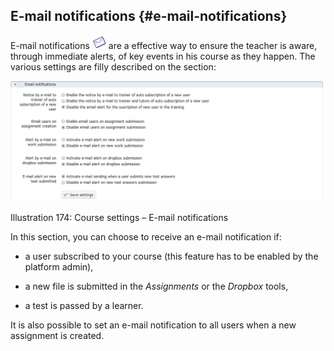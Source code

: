 ## E-mail notifications {#e-mail-notifications}

E-mail notifications ![](../assets/graphics324.png) are a effective way to ensure the teacher is aware, through immediate alerts, of key events in his course as they happen. The various settings are filly described on the section:

![](../assets/images243.png)

Illustration 174: Course settings – E-mail notifications

In this section, you can choose to receive an e-mail notification if:

*   a user subscribed to your course (this feature has to be enabled by the platform admin),

*   a new file is submitted in the _Assignments_ or the _Dropbox_ tools,

*   a test is passed by a learner.

It is also possible to set an e-mail notification to all users when a new assignment is created.
